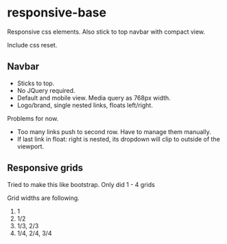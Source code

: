 # responsive-base
Responsive css elements. Also stick to top navbar with compact view.

Include css reset.

## Navbar ##
* Sticks to top.
* No JQuery required.
* Default and mobile view. Media query as 768px width.
* Logo/brand, single nested links, floats left/right.

Problems for now.
* Too many links push to second row. Have to manage them manually.
* If last link in float: right is nested, its dropdown will clip to outside of the viewport.

## Responsive grids ##
Tried to make this like bootstrap. Only did 1 - 4 grids

Grid widths are following.
1. 1
2. 1/2
3. 1/3, 2/3
4. 1/4, 2/4, 3/4